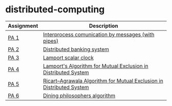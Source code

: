 # distributed-computing
| Assignment | Description |
|---|--|
| [PA 1](https://github.com/dimaglushkov/distributed-computing-course/tree/master/LAB1) | [Interprocess comunication by messages (with pipes)](https://github.com/dimaglushkov/distributed-computing-course/blob/master/LAB1/pa1.pdf) | 
| [PA 2](https://github.com/dimaglushkov/distributed-computing-course/tree/master/LAB2) | [Distributed banking system](https://github.com/dimaglushkov/distributed-computing-course/blob/master/LAB2/pa2.pdf) |
| [PA 3](https://github.com/dimaglushkov/distributed-computing-course/tree/master/LAB3) | [Lamport scalar clock](https://github.com/dimaglushkov/distributed-computing-course/blob/master/LAB3/pa3.pdf) |
| [PA 4](https://github.com/dimaglushkov/distributed-computing-course/blob/master/LAB4) | [Lamport's Algorithm for Mutual Exclusion in Distributed System](https://github.com/dimaglushkov/distributed-computing-course/blob/master/LAB4/pa4.pdf) |
| [PA 5](https://github.com/dimaglushkov/distributed-computing-course/blob/master/LAB5) | [Ricart–Agrawala Algorithm for Mutual Exclusion in Distributed System](https://github.com/dimaglushkov/distributed-computing-course/blob/master/LAB5/pa5.pdf) |
| [PA 6](https://github.com/dimaglushkov/distributed-computing-course/blob/master/LAB6) | [Dining philosophers algorithm](https://github.com/dimaglushkov/distributed-computing-course/blob/master/LAB6/pa6.pdf) |
